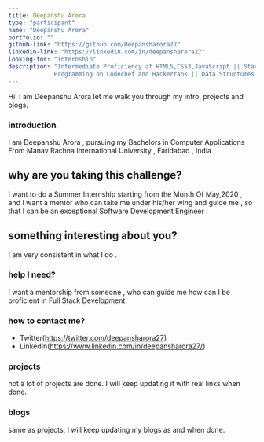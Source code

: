 ```yaml
---
title: Deepanshu Arora
type: "participant"
name: "Deepanshu Arora"
portfolio: ""
github-link: "https://github.com/Deepansharora27"
linkedin-link: "https://linkedin.com/in/deepansharora27"
looking-for: "Internship"
description: "Intermediate Proficiency at HTML5,CSS3,JavaScript || Started Competitive
             Programming on Codechef and Hackerrank || Data Structures and Algorithms || Started Learning ReactJS"
---
```


Hi! I am Deepanshu Arora let me walk you through my intro, projects and blogs.

### introduction

I am Deepanshu Arora , pursuing my Bachelors in Computer Applications 
From Manav Rachna International University , Faridabad , India . 

## why are you taking this challenge?

I want to do a Summer Internship starting from the Month Of May,2020 , and 
I want a mentor who can take me under his/her wing and guide me , so that I can be
an exceptional Software Development Engineer . 

## something interesting about you?

I am very consistent in what I do . 

### help I need?

I want a mentorship from someone , who can guide me how can I be proficient in
Full Stack Development

### how to contact me?

- Twitter(https://twitter.com/deepansharora27)
- LinkedIn(https://www.linkedin.com/in/deepansharora27/)

### projects

not a lot of projects are done. I will keep updating it with real links when done.





### blogs

same as projects, I will keep updating my blogs as and when done.


